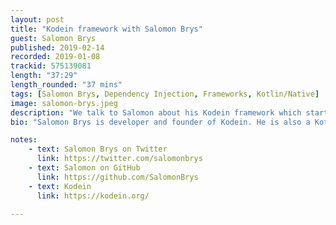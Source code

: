 ```yaml
---
layout: post
title: "Kodein framework with Salomon Brys"
guest: Salomon Brys
published: 2019-02-14
recorded: 2019-01-08
trackid: 575139081
length: "37:29"
length_rounded: "37 mins"
tags: [Salomon Brys, Dependency Injection, Frameworks, Kotlin/Native]
image: salomon-brys.jpeg
description: "We talk to Salomon about his Kodein framework which started as a simple dependency injection framework for Kotlin and now has evolved into a multi-platform framework which provides many features including database, logging, etc."
bio: "Salomon Brys is developer and founder of Kodein. He is also a Kotlin Certified Training Partner for JetBrains."

notes: 
    - text: Salomon Brys on Twitter
      link: https://twitter.com/salomonbrys
    - text: Salomon on GitHub
      link: https://github.com/SalomonBrys
    - text: Kodein
      link: https://kodein.org/

---
```

